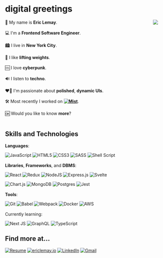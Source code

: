 # digital greetings

👤 My name is **Eric Lemay**. <img src="https://media.giphy.com/media/TwOQEVr2Ud3kfe5N9R/giphy.gif" align="right" />
<br/><br/>
💻 I'm a **Frontend Software Engineer**.
<br/><br/>
🏙 I live in **New York City**.
<br/><br/>
🦾 I like **lifting weights**.
<br/><br/>
🆒 I love **cyberpunk**.
<br/><br/>
🔊 I listen to **techno**.
<br/><br/>
❤️‍🔥 I'm passionate about **polished**, **dynamic UIs**.
<br/><br/>
🛠 Most recently I worked on **[![Mist](https://img.shields.io/badge/Mist-39f172?style=for-the-badge&logoColor=black)](https://github.com/oslabs-beta/mist)**.
<br/><br/>
🆗 Would you like to know **more**?
<br/><br/>

## Skills and Technologies

**Languages**:

![JavaScript](https://img.shields.io/badge/javascript-39f172.svg?style=for-the-badge&logo=javascript&logoColor=black) ![HTML5](https://img.shields.io/badge/html5-39f172.svg?style=for-the-badge&logo=html5&logoColor=black) ![CSS3](https://img.shields.io/badge/css3-39f172.svg?style=for-the-badge&logo=css3&logoColor=black) ![SASS](https://img.shields.io/badge/SASS-39f172.svg?style=for-the-badge&logo=SASS&logoColor=black) ![Shell Script](https://img.shields.io/badge/shell_script-39f172.svg?style=for-the-badge&logo=gnu-bash&logoColor=black)
<br/><br/>
**Libraries**, **Frameworks**, and **DBMS**:

![React](https://img.shields.io/badge/react-39f172.svg?style=for-the-badge&logo=react&logoColor=black) ![Redux](https://img.shields.io/badge/redux-39f172.svg?style=for-the-badge&logo=redux&logoColor=black) ![NodeJS](https://img.shields.io/badge/node.js-39f172?style=for-the-badge&logo=node.js&logoColor=black) ![Express.js](https://img.shields.io/badge/express.js-39f172.svg?style=for-the-badge&logo=express&logoColor=black) ![Svelte](https://img.shields.io/badge/svelte-39f172.svg?style=for-the-badge&logo=svelte&logoColor=black)

![Chart.js](https://img.shields.io/badge/chart.js-39f172.svg?style=for-the-badge&logo=chart.js&logoColor=black) ![MongoDB](https://img.shields.io/badge/MongoDB-39f172.svg?style=for-the-badge&logo=mongodb&logoColor=black) ![Postgres](https://img.shields.io/badge/postgres-39f172.svg?style=for-the-badge&logo=postgresql&logoColor=black) ![Jest](https://img.shields.io/badge/-jest-39f172?style=for-the-badge&logo=jest&logoColor=black)
<br/><br/>
**Tools**:

![Git](https://img.shields.io/badge/git-39f172.svg?style=for-the-badge&logo=git&logoColor=black) ![Babel](https://img.shields.io/badge/Babel-39f172?style=for-the-badge&logo=babel&logoColor=black) ![Webpack](https://img.shields.io/badge/webpack-39f172.svg?style=for-the-badge&logo=webpack&logoColor=black) ![Docker](https://img.shields.io/badge/docker-39f172.svg?style=for-the-badge&logo=docker&logoColor=black) ![AWS](https://img.shields.io/badge/AWS-39f172.svg?style=for-the-badge&logo=amazon-aws&logoColor=black)
<br/><br/>
Currently learning:

![Next JS](https://img.shields.io/badge/Next-39f172?style=for-the-badge&logo=next.js&logoColor=black) ![GraphQL](https://img.shields.io/badge/-GraphQL-39f172?style=for-the-badge&logo=graphql&logoColor=black) ![TypeScript](https://img.shields.io/badge/typescript-39f172.svg?style=for-the-badge&logo=typescript&logoColor=black)

## Find more at...

[![Resume](https://img.shields.io/badge/Resume-39f172?style=for-the-badge&logoColor=black)](https://github.com/StygianLiege/bio/raw/main/assets/Eric_Lemay_Resume.pdf) [![ericlemay.io](https://img.shields.io/badge/ericlemay.io-39f172?style=for-the-badge&logoColor=black)](https://ericlemay.io) [![LinkedIn](https://img.shields.io/badge/LinkedIn-39f172?style=for-the-badge&logo=linkedin&logoColor=black)](https://www.linkedin.com/in/lemayericr) [![Gmail](https://img.shields.io/badge/Gmail-39f172?style=for-the-badge&logo=gmail&logoColor=black)](mailto:lemay.eric.r@gmail.com)
